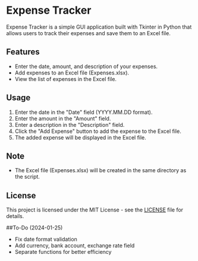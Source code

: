 # Expense Tracker

Expense Tracker is a simple GUI application built with Tkinter in Python that allows users to track their expenses and save them to an Excel file.

## Features
- Enter the date, amount, and description of your expenses.
- Add expenses to an Excel file (Expenses.xlsx).
- View the list of expenses in the Excel file.

## Usage

1. Enter the date in the "Date" field (YYYY.MM.DD format).
2. Enter the amount in the "Amount" field.
3. Enter a description in the "Description" field.
4. Click the "Add Expense" button to add the expense to the Excel file.
5. The added expense will be displayed in the Excel file.

## Note

- The Excel file (Expenses.xlsx) will be created in the same directory as the script.

## License

This project is licensed under the MIT License - see the [LICENSE](LICENSE) file for details.

##To-Do (2024-01-25)

- Fix date format validation
- Add currency, bank account, exchange rate field
- Separate functions for better efficiency
